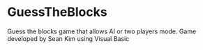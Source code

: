 # GuessTheBlocks
Guess the blocks game that allows AI or two players mode.
Game developed by Sean Kim using Visual Basic 
